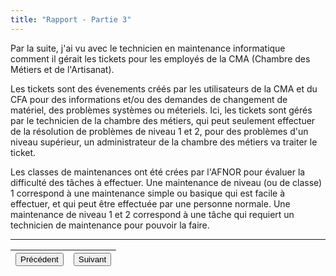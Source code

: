 ```yaml
---
title: "Rapport - Partie 3"
---
```


Par la suite, j'ai vu avec le technicien en maintenance informatique comment il gérait les tickets pour les employés de la CMA (Chambre des Métiers et de l'Artisanat).

Les tickets sont des évenements créés par les utilisateurs de la CMA et du CFA pour des informations et/ou des demandes de changement de matériel, des problèmes systèmes ou méteriels.
Ici, les tickets sont gérés par le technicien de la chambre des métiers, qui peut seulement effectuer de la résolution de problèmes de niveau 1 et 2, pour des problèmes d'un niveau supérieur, un administrateur de la chambre des métiers va traiter le ticket.

Les classes de maintenances ont été crées par l'AFNOR pour évaluer la difficulté des tâches à effectuer.
Une maintenance de niveau (ou de classe) 1 correspond à une maintenance simple ou basique qui est facile à effectuer, et qui peut être effectuée par une personne normale.
Une maintenance de niveau 1 et 2 correspond à une tâche qui requiert un technicien de maintenance pour pouvoir la faire.

***
|<button onclick="window.location.href='https://vhascoet-pro.github.io/portfolio-bts.github.io/rds1/rds1_3';">Précédent</button>|<button onclick="window.location.href='https://vhascoet-pro.github.io/portfolio-bts.github.io/rds1/rds1_5';">Suivant</button>|
|-|-|